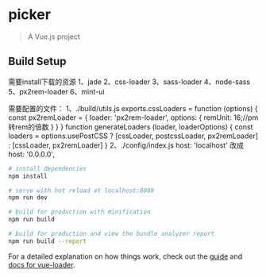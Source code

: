 # picker

> A Vue.js project

## Build Setup
需要install下载的资源
1、jade
2、css-loader
3、sass-loader
4、node-sass
5、px2rem-loader
6、mint-ui

需要配置的文件：
1、./build/utils.js
    exports.cssLoaders = function (options) {
       const px2remLoader = {
           loader: 'px2rem-loader',
           options: {
             remUnit: 16;//pm转rem的倍数
           }
         }
    }
    function generateLoaders (loader, loaderOptions) {
        const loaders = options.usePostCSS ? [cssLoader, postcssLoader, px2remLoader] : [cssLoader, px2remLoader]
    }
2、./config/index.js
    host: 'localhost' 改成 host: '0.0.0.0',    
``` bash
# install dependencies
npm install

# serve with hot reload at localhost:8080
npm run dev

# build for production with minification
npm run build

# build for production and view the bundle analyzer report
npm run build --report
```

For a detailed explanation on how things work, check out the [guide](http://vuejs-templates.github.io/webpack/) and [docs for vue-loader](http://vuejs.github.io/vue-loader).
